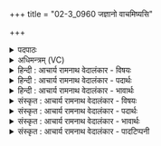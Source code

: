 +++
title = "02-3_0960 जज्ञानो वाचमिष्यसि"

+++
<details><summary>पदपाठः</summary>

जज्ञानः꣢। वा꣡च꣢꣯म्। इ꣣ष्यसि। प꣡व꣢꣯मान। वि꣡ध꣢꣯र्मणि। वि। ध꣣र्मणि। क्र꣡न्द꣢꣯न्। दे꣣वः꣢। न। सू꣡र्यः꣢꣯। ९६०।
</details>

<details><summary>अधिमन्त्रम् (VC)</summary>

- पवमानः सोमः
- कश्यपो मारीचः
- गायत्री
- षड्जः
</details>

<details><summary>हिन्दी : आचार्य रामनाथ वेदालंकार - विषयः</summary>

आगे पुनः परमात्मा का ही विषय है।
</details>

<details><summary>हिन्दी : आचार्य रामनाथ वेदालंकार - पदार्थः</summary>

पदार्थान्वयभाषाः -  हे (पवमान) पवित्रताप्रदायक, परमकारुणिक परमेश्वर ! (विधर्मणि) ज्ञान, इच्छा, सुख आदि के धारणकर्ता जीवात्मा में (जज्ञानः) प्रकट होते हुए, (क्रन्दन्) उपदेश करते हुए आप (वाचम्) दिव्य सन्देश को (इष्यसि) प्रेरित करते हो और आप (देवः सूर्यः न) प्रकाशक सूर्य के समान हो ॥३॥ यहाँ उपमालङ्कार है ॥३॥
</details>

<details><summary>हिन्दी : आचार्य रामनाथ वेदालंकार - भावार्थः</summary>

भावार्थभाषाः -  सबके अन्तरात्मा में पहले ही विद्यमान परमेश्वर प्राणायाम, धारणा, ध्यान आदि साधनों से जब प्रकट कर लिया जाता है, तब वह दिव्य सन्देश को सुनाता हुआ, सूर्य के समान प्रकाश देता हुआ, मार्गदर्शक होता है ॥३॥ षष्ठ अध्याय में प्रथम खण्ड समाप्त ॥
</details>

<details><summary>संस्कृत : आचार्य रामनाथ वेदालंकार - विषयः</summary>

अथ पुनरपि परमात्मविषयमाह।
</details>

<details><summary>संस्कृत : आचार्य रामनाथ वेदालंकार - पदार्थः</summary>

पदार्थान्वयभाषाः -  हे (पवमान) पवित्रताप्रदायक परमकारुणिक परमेश ! (विधर्मणि२) ज्ञानेच्छासुखादीनां विधारके जीवात्मनि (जज्ञानः) आविर्भवन्, (क्रन्दन्) उपदिशन् त्वम् (वाचम्) दिव्यसन्देशम् (इष्यसि) प्रेरयसि। [इष गतौ, दिवादिः।] किञ्च, त्वम् (देवः सूर्यः न) प्रकाशकः आदित्यः इव असि ॥३॥ अत्रोपमालङ्कारः ॥३॥
</details>

<details><summary>संस्कृत : आचार्य रामनाथ वेदालंकार - भावार्थः</summary>

भावार्थभाषाः -  सर्वेषामन्तरात्मा पूर्वमेव विद्यमानः परमेश्वरः प्राणायाम-धारणाध्यानादिभिः साधनैर्यदा प्रकटीक्रियते तदा स दिव्यसन्देशं श्रावयन् सूर्य इव दिव्यं प्रकाशं प्रयच्छन् मार्गदर्शको जायते ॥३॥
</details>

<details><summary>संस्कृत : आचार्य रामनाथ वेदालंकार - पादटिप्पनी</summary>

टिप्पणी:   १. ऋ० ९।६४।९, ‘जज्ञानो’, ‘क्रन्दन्’ इत्यत्र क्रमेण ‘हि॒न्वा॒नो’, ‘अक्रान्’ इति पाठः। २. विर्धमणि विविधे कर्मणि—इति वि०।
</details>